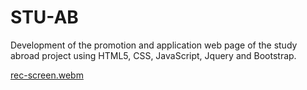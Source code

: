 # STU-AB

Development of the promotion and application web page of the study abroad project using HTML5, CSS, JavaScript, Jquery and Bootstrap.


[rec-screen.webm](https://github.com/yagmurnizamoglu/STU-AB/assets/121121393/9e3bcab6-e94c-4e39-89a3-df808f8f5b93)
